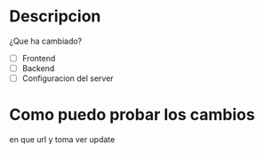 # Descripcion
¿Que ha cambiado?
- [ ] Frontend
- [ ] Backend
- [ ] Configuracion del server
# Como puedo probar los cambios
en que url y toma ver update
